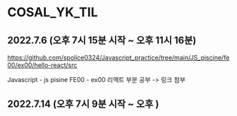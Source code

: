 # COSAL_YK_TIL


## 2022.7.6 (오후 7시 15분 시작 ~ 오후 11시 16분)
https://github.com/spolice0324/Javascript_practice/tree/main/JS_piscine/fe00/ex00/hello-react/src

Javascript - js pisine FE00 - ex00 리액트 부분 공부 -> 링크 첨부


## 2022.7.14 (오후 7시 9분 시작 ~ 오후 )
